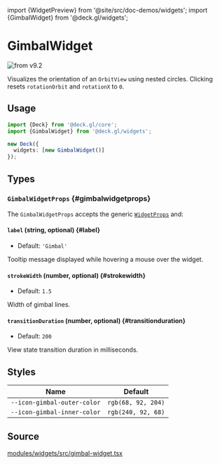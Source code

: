 import {WidgetPreview} from '@site/src/doc-demos/widgets';
import {GimbalWidget} from '@deck.gl/widgets';

# GimbalWidget

<img src="https://img.shields.io/badge/from-v9.2-green.svg?style=flat-square" alt="from v9.2" />

Visualizes the orientation of an `OrbitView` using nested circles. Clicking resets `rotationOrbit` and `rotationX` to `0`.

## Usage

<WidgetPreview cls={GimbalWidget}/>

```ts
import {Deck} from '@deck.gl/core';
import {GimbalWidget} from '@deck.gl/widgets';

new Deck({
  widgets: [new GimbalWidget()]
});
```

## Types

### `GimbalWidgetProps` {#gimbalwidgetprops}

The `GimbalWidgetProps` accepts the generic [`WidgetProps`](../core/widget.md#widgetprops) and:

#### `label` (string, optional) {#label}

* Default: `'Gimbal'`

Tooltip message displayed while hovering a mouse over the widget.

#### `strokeWidth` (number, optional) {#strokewidth}

* Default: `1.5`

Width of gimbal lines.

#### `transitionDuration` (number, optional) {#transitionduration}

* Default: `200`

View state transition duration in milliseconds.

## Styles

| Name | Default |
| ---- | ------- |
| `--icon-gimbal-outer-color` | `rgb(68, 92, 204)` |
| `--icon-gimbal-inner-color` | `rgb(240, 92, 68)` |

## Source

[modules/widgets/src/gimbal-widget.tsx](https://github.com/visgl/deck.gl/tree/9.2-release/modules/widgets/src/gimbal-widget.tsx)
